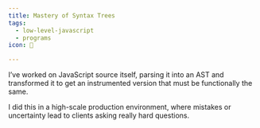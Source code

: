```yaml
---
title: Mastery of Syntax Trees
tags:
  - low-level-javascript
  - programs
icon: 🌳

---
```

I’ve worked on JavaScript source itself, parsing it into an AST and transformed it to get an instrumented version that must be functionally the same.

I did this in a high-scale production environment, where mistakes or uncertainty lead to clients asking really hard questions.